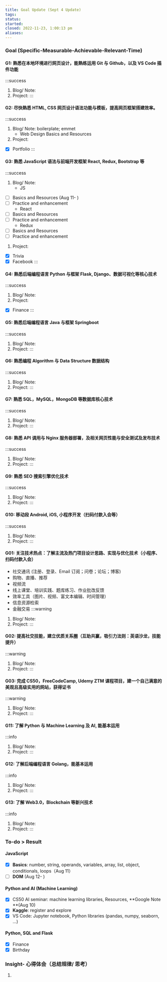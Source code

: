 ```yaml
---
title: Goal Update (Sept 4 Update)
tags: 
status: 
started: 
closed: 2022-11-23, 1:00:13 pm
aliases: 
---
```

### Goal (Specific-Measurable-Achievable-Relevant-Time)
#### G1: 熟悉在本地环境进行网页设计，能熟练运用 Git 与 Github，以及 VS Code 插件功能
:::success

1. Blog/ Note:
2. Project: 
:::
#### G2: 尽快熟悉 HTML, CSS 网页设计语法功能与模板，提高网页框架搭建效率。
:::success

1. Blog/ Note: boilerplate; emmet
   - Web Design Basics and Resources
2. Project: 
- [x] Portfolio
:::
#### G3: 熟悉 JavaScript 语法与前端开发框架 React, Redux, Bootstrap 等
:::success

1. Blog/ Note:
   - JS
- [ ] Basics and Resources (Aug 11- )
- [ ] Practice and enhancement
   - React
- [ ] Basics and Resources
- [ ] Practice and enhancement
   - Redux
- [ ] Basics and Resources
- [ ] Practice and enhancement
1. Project: 
- [x] Trivia
- [x] Facebook
:::
#### G4: 熟悉后端编程语言 Python 与框架 Flask, Django、数据可视化等核心技术
:::success

1. Blog/ Note:
2. Project: 
- [x] Finance
:::
#### G5: 熟悉后端编程语言 Java 与框架 Springboot
:::success

1. Blog/ Note:
2. Project: 
:::
#### G6: 熟悉编程 Algorithm 与 Data Structure 数据结构
:::success

1. Blog/ Note:
2. Project: 
:::
#### G7: 熟悉 SQL，MySQL，MongoDB 等数据库核心技术
:::success

1. Blog/ Note:
2. Project: 
:::
#### G8: 熟悉 API 调用与 Nginx 服务器部署，及相关网页性能与安全测试及发布技术
:::success

1. Blog/ Note:
2. Project: 
:::
#### G9: 熟悉 SEO 搜索引擎优化技术
:::success

1. Blog/ Note:
2. Project: 
:::
#### G10: 移动段 Android, iOS, 小程序开发（扫码付款入会等）
:::success

1. Blog/ Note:
2. Project: 
:::
#### G01: 关注技术热点：了解主流及热门项目设计思路、实现与优化技术（小程序、扫码付款入会）

- 社交通讯 (注册、登录、Email 订阅；问卷；论坛；博客)
- 购物、直播、推荐
- 视频流
- 线上课堂、培训实践、题库练习、作业批改反馈
- 效率工具（图片、视频、富文本编辑、时间管理）
- 信息资源检索
- 金融交易
:::warning

1. Blog/ Note:
2. Project: 
:::
#### G02: 提高社交技能，建立优质关系圈（互助共赢，吸引力法则：英语沙龙，技能提升）
:::warning

1. Blog/ Note:
2. Project: 
:::
#### G03: 完成 CS50，FreeCodeCamp, Udemy ZTM 课程项目，建一个自己满意的美观且高级实用的网站，获得证书
:::warning

1. Blog/ Note:
2. Project: 
:::
#### G11: 了解 Python 与 Machine Learning 及 AI, 能基本运用
:::info

1. Blog/ Note:
2. Project: 
:::
#### G12: 了解后端编程语言 Golang，能基本运用
:::info

1. Blog/ Note:
2. Project: 
:::
#### G13: 了解 Web3.0，Blockchain 等新兴技术
:::info

1. Blog/ Note:
2. Project: 
:::
### **To-do > Result**
#### JavaScript

- [x] **Basics**: number, string, operands, variables, array, list, object, conditionals, loops（Aug 11）
- [ ] **DOM** (Aug 12- )
#### Python and AI (Machine Learning)

- [x] CS50 AI seminar: machine learning libraries, Resources, **Google Note **(Aug 10)
- [x] **Kaggle**: register and explore
- [x] VS Code: Jupyter notebook, Python libraries (pandas, numpy, seaborn, ...)
#### Python, SQL  and Flask

- [x] Finance
- [x] Birthday
### Insight- 心得体会（总结规律/ 思考）

1. 

